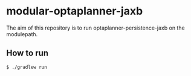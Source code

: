 # modular-optaplanner-jaxb

The aim of this repository is to run optaplanner-persistence-jaxb on the modulepath.

## How to run

```bash
$ ./gradlew run
```
